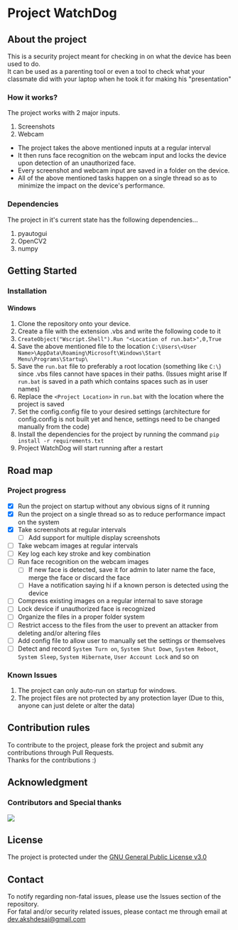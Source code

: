 # Project WatchDog  
  
## About the project  
This is a security project meant for checking in on what the device has been used to do.  
It can be used as a parenting tool or even a tool to check what your classmate did with your laptop when he took it for making his "presentation"  
   
### How it works?  
The project works with 2 major inputs.  
1. Screenshots  
2. Webcam  
 - The project takes the above mentioned inputs at a regular interval  
 - It then runs face recognition on the webcam input and locks the device upon detection of an unauthorized face.  
 - Every screenshot and webcam input are saved in a folder on the device.  
 - All of the above mentioned tasks happen on a single thread so as to minimize the impact on the device's performance.  
  
### Dependencies  
The project in it's current state has the following dependencies...  
1. pyautogui  
2. OpenCV2  
3. numpy  
  
## Getting Started  
### Installation  
#### Windows  
 1. Clone the repository onto your device.  
 2. Create a file with the extension .vbs and write the following code to it  
 3. `CreateObject("Wscript.Shell").Run "<Location of run.bat>",0,True`  
 4. Save the above mentioned file to the location `C:\Users\<User Name>\AppData\Roaming\Microsoft\Windows\Start Menu\Programs\Startup\`  
 5. Save the `run.bat` file to preferably a root location (something like `C:\`) since .vbs files cannot have spaces in their paths. (Issues might arise If `run.bat` is saved in a path which contains spaces such as in user names)  
 6. Replace the `<Project Location>` in `run.bat` with the location where the project is saved  
 7. Set the config.config file to your desired settings (architecture for config.config is not built yet and hence, settings need to be changed manually from the code)  
 8. Install the dependencies for the project by running the command `pip install -r requirements.txt`  
 9. Project WatchDog will start running after a restart  
  
## Road map  
### Project progress  
- [x] Run the project on startup without any obvious signs of it running  
- [x] Run the project on a single thread so as to reduce performance impact on the system  
- [x] Take screenshots at regular intervals  
    - [ ] Add support for multiple display screenshots  
- [ ] Take webcam images at regular intervals  
- [ ] Key log each key stroke and key combination  
- [ ] Run face recognition on the webcam images  
    - [ ] If new face is detected, save it for admin to later name the face, merge the face or discard the face  
    - [ ] Have a notification saying hi if a known person is detected using the device  
- [ ] Compress existing images on a regular internal to save storage  
- [ ] Lock device if unauthorized face is recognized  
- [ ] Organize the files in a proper folder system  
- [ ] Restrict access to the files from the user to prevent an attacker from deleting and/or altering files  
- [ ] Add config file to allow user to manually set the settings or themselves  
- [ ] Detect and record `System Turn on`, `System Shut Down`, `System Reboot`, `System Sleep`, `System Hibernate`, `User Account Lock` and so on  
  
### Known Issues  
1. The project can only auto-run on startup for windows.  
2. The project files are not protected by any protection layer (Due to this, anyone can just delete or alter the data)  
  
## Contribution rules  
To contribute to the project, please fork the project and submit any contributions through Pull Requests.  
Thanks for the contributions :)  
  
## Acknowledgment  
### Contributors and Special thanks  
<a href="https://github.com/AkshDesai04/Project-WatchDog/graphs/contributors">
  <img src="https://contrib.rocks/image?repo=AkshDesai04/Project-WatchDog" />
</a>  
  
## License  
The project is protected under the [GNU General Public License v3.0](./LICENSE.md)  
  
## Contact  
To notify regarding non-fatal issues, please use the Issues section of the repository.  
For fatal and/or security related issues, please contact me through email at dev.akshdesai@gmail.com  
